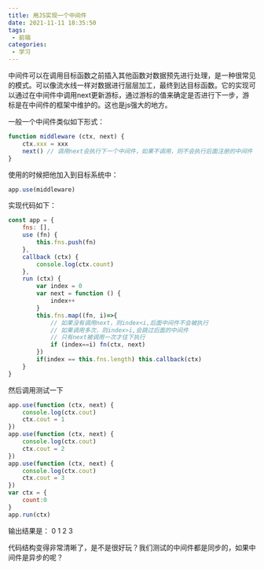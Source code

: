 ```yaml
---
title: 用JS实现一个中间件
date: 2021-11-11 18:35:50
tags:
 - 前端
categories:
 - 学习
---
```


中间件可以在调用目标函数之前插入其他函数对数据预先进行处理，是一种很常见的模式。可以像流水线一样对数据进行层层加工，最终到达目标函数。它的实现可以通过在中间件中调用next更新游标，通过游标的值来确定是否进行下一步，游标是在中间件的框架中维护的。这也是js强大的地方。

<!-- more -->

一般一个中间件类似如下形式：
```javascript
function middleware (ctx, next) {
    ctx.xxx = xxx
    next() // 调用next会执行下一个中间件，如果不调用，则不会执行后面注册的中间件
}
```
使用的时候把他加入到目标系统中：
```javascript
app.use(middleware)
```

实现代码如下：
```javascript
const app = {
    fns: [],
    use (fn) {
        this.fns.push(fn)
    },
    callback (ctx) {
        console.log(ctx.count)
    },
    run (ctx) {
        var index = 0
        var next = function () {
            index++
        }
        this.fns.map((fn, i)=>{
            // 如果没有调用next，则index<i,后面中间件不会被执行
            // 如果调用多次，则index>i,会跳过后面的中间件
            // 只有next被调用一次才往下执行
            if (index==i) fn(ctx, next)
        })
        if(index == this.fns.length) this.callback(ctx)
    }
}
```

然后调用测试一下
```javascript
app.use(function (ctx, next) {
    console.log(ctx.cout)
    ctx.cout = 1
})
app.use(function (ctx, next) {
    console.log(ctx.cout)
    ctx.cout = 2
})
app.use(function (ctx, next) {
    console.log(ctx.cout)
    ctx.cout = 3
})
var ctx = {
    count:0
}
app.run(ctx)
```

输出结果是：
0
1
2
3

代码结构变得非常清晰了，是不是很好玩？我们测试的中间件都是同步的，如果中间件是异步的呢？
